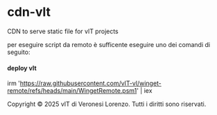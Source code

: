 # cdn-vlt

CDN to serve static file for vlT projects 

per eseguire script da remoto è sufficente eseguire uno dei comandi di seguito:

####  deploy vlt
irm 'https://raw.githubusercontent.com/vlT-vl/winget-remote/refs/heads/main/WingetRemote.psm1' | iex

Copyright © 2025 vlT di Veronesi Lorenzo. Tutti i diritti sono riservati.
